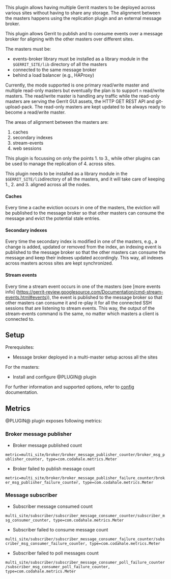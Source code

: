 This plugin allows having multiple Gerrit masters to be deployed across
various sites without having to share any storage. The alignment between
the masters happens using the replication plugin and an external message
broker.

This plugin allows Gerrit to publish and to consume events over a
message broker for aligning with the other masters over different sites.

The masters must be:

* events-broker library must be installed as a library module in the
  `$GERRIT_SITE/lib` directory of all the masters
* connected to the same message broker
* behind a load balancer (e.g., HAProxy)

Currently, the mode supported is one primary read/write master and multiple
read-only masters but eventually the plan is to support `n` read/write masters.
The read/write master is handling any traffic while the
read-only masters are serving the Gerrit GUI assets, the HTTP GET REST API and
git-upload-pack. The read-only masters are kept updated to be always
ready to become a read/write master.

The areas of alignment between the masters are:

1. caches
2. secondary indexes
3. stream-events
4. web sessions

This plugin is focussing on only the points 1. to 3., while other plugins can be
used to manage the replication of 4. across sites.

This plugin needs to be installed as a library module in the
`$GERRIT_SITE/lib`directory of all the masters, and it will take care of
keeping 1., 2. and 3. aligned across all the nodes.

#### Caches
Every time a cache eviction occurs in one of the masters, the eviction will be
published to the message broker so that other masters can consume the message
and evict the potential stale entries.

#### Secondary indexes
Every time the secondary index is modified in one of the masters, e.g., a change
is added, updated or removed from the index, an indexing event is published to the
message broker so that the other masters can consume the message and keep their indexes
updated accordingly. This way, all indexes across masters across sites are kept synchronized.

#### Stream events
Every time a stream event occurs in one of the masters (see [more events info]
(https://gerrit-review.googlesource.com/Documentation/cmd-stream-events.html#events)),
the event is published to the message broker so that other masters can consume it and
re-play it for all the connected SSH sessions that are listening to stream events.
This way, the output of the stream-events command is the same, no matter which masters a client
is connected to.


## Setup

Prerequisites:

* Message broker deployed in a multi-master setup across all the sites

For the masters:

* Install and configure @PLUGIN@ plugin

For further information and supported options, refer to [config](config.md)
documentation.

## Metrics

@PLUGIN@ plugin exposes following metrics:

### Broker message publisher
* Broker message published count

`metric=multi_site/broker/broker_message_publisher_counter/broker_msg_publisher_counter, type=com.codahale.metrics.Meter`

* Broker failed to publish message count

`metric=multi_site/broker/broker_message_publisher_failure_counter/broker_msg_publisher_failure_counter, type=com.codahale.metrics.Meter`

### Message subscriber
* Subscriber message consumed count

`multi_site/subscriber/subscriber_message_consumer_counter/subscriber_msg_consumer_counter, type=com.codahale.metrics.Meter`

* Subscriber failed to consume message count

`multi_site/subscriber/subscriber_message_consumer_failure_counter/subscriber_msg_consumer_failure_counter, type=com.codahale.metrics.Meter`

* Subscriber failed to poll messages count

`multi_site/subscriber/subscriber_message_consumer_poll_failure_counter/subscriber_msg_consumer_poll_failure_counter, type=com.codahale.metrics.Meter`
